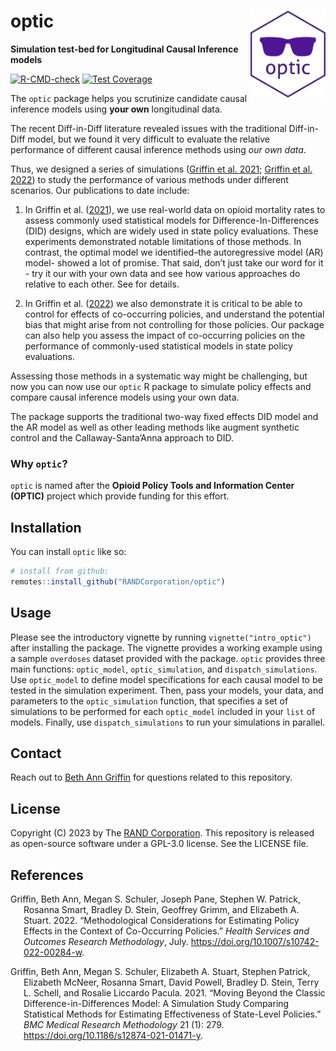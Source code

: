 
<!-- README.md is generated from README.Rmd. Please edit that file -->

# optic <a href='https://optic-tools.github.io/optic/'><img src='man/figures/optic.png' align="right" height="139"  style="height:139px !important;" /></a>

**Simulation test-bed for Longitudinal Causal Inference models**

[![R-CMD-check](https://github.com/RANDCorporation/optic/workflows/R-CMD-check/badge.svg)](https://github.com/RANDCorporation/optic/actions)
[![Test
Coverage](https://github.com/RANDCorporation/optic/workflows/test-coverage/badge.svg)](https://github.com/RANDCorporation/optic/actions)

<!-- badges: end
[![codecov](https://codecov.io/gh/RANDCorporation/optic/branch/develop/graph/badge.svg?token=5XYDOFFJMH)](https://codecov.io/gh/RANDCorporation/optic)
-->

The `optic` package helps you scrutinize candidate causal inference
models using **your own** longitudinal data.

The recent Diff-in-Diff literature revealed issues with the traditional
Diff-in-Diff model, but we found it very difficult to evaluate the
relative performance of different causal inference methods using *our
own data*.

Thus, we designed a series of simulations ([Griffin et al.
2021](#ref-http://zotero.org/users/3390799/items/ZNCVTPJF); [Griffin et
al. 2022](#ref-http://zotero.org/users/3390799/items/V3Q6ARUA)) to study
the performance of various methods under different scenarios. Our
publications to date include:

1.  In Griffin et al.
    ([2021](#ref-http://zotero.org/users/3390799/items/ZNCVTPJF)), we
    use real-world data on opioid mortality rates to assess commonly
    used statistical models for Difference-In-Differences (DID) designs,
    which are widely used in state policy evaluations. These experiments
    demonstrated notable limitations of those methods. In contrast, the
    optimal model we identified–the autoregressive model (AR) model-
    showed a lot of promise. That said, don’t just take our word for
    it - try it our with your own data and see how various approaches do
    relative to each other. See for details.

2.  In Griffin et al.
    ([2022](#ref-http://zotero.org/users/3390799/items/V3Q6ARUA)) we
    also demonstrate it is critical to be able to control for effects of
    co-occurring policies, and understand the potential bias that might
    arise from not controlling for those policies. Our package can also
    help you assess the impact of co-occurring policies on the
    performance of commonly-used statistical models in state policy
    evaluations.

Assessing those methods in a systematic way might be challenging, but
now you can now use our `optic` R package to simulate policy effects and
compare causal inference models using your own data.

The package supports the traditional two-way fixed effects DID model and
the AR model as well as other leading methods like augment synthetic
control and the Callaway-Santa’Anna approach to DID.

### Why `optic`?

`optic` is named after the **Opioid Policy Tools and Information Center
(OPTIC)** project which provide funding for this effort.

## Installation

You can install `optic` like so:

``` r
# install from github:
remotes::install_github("RANDCorporation/optic")
```

## Usage

Please see the introductory vignette by running
`vignette("intro_optic")` after installing the package. The vignette
provides a working example using a sample `overdoses` dataset provided
with the package. `optic` provides three main functions: `optic_model`,
`optic_simulation`, and `dispatch_simulations`. Use `optic_model` to
define model specifications for each causal model to be tested in the
simulation experiment. Then, pass your models, your data, and parameters
to the `optic_simulation` function, that specifies a set of simulations
to be performed for each `optic_model` included in your `list` of
models. Finally, use `dispatch_simulations` to run your simulations in
parallel.

## Contact

Reach out to [Beth Ann
Griffin](https://www.rand.org/about/people/g/griffin_beth_ann.html) for
questions related to this repository.

## License

Copyright (C) 2023 by The [RAND Corporation](https://www.rand.org). This
repository is released as open-source software under a GPL-3.0 license.
See the LICENSE file.

## References

<div id="refs" class="references csl-bib-body hanging-indent">

<div id="ref-http://zotero.org/users/3390799/items/V3Q6ARUA"
class="csl-entry">

Griffin, Beth Ann, Megan S. Schuler, Joseph Pane, Stephen W. Patrick,
Rosanna Smart, Bradley D. Stein, Geoffrey Grimm, and Elizabeth A.
Stuart. 2022. “Methodological Considerations for Estimating Policy
Effects in the Context of Co-Occurring Policies.” *Health Services and
Outcomes Research Methodology*, July.
<https://doi.org/10.1007/s10742-022-00284-w>.

</div>

<div id="ref-http://zotero.org/users/3390799/items/ZNCVTPJF"
class="csl-entry">

Griffin, Beth Ann, Megan S. Schuler, Elizabeth A. Stuart, Stephen
Patrick, Elizabeth McNeer, Rosanna Smart, David Powell, Bradley D.
Stein, Terry L. Schell, and Rosalie Liccardo Pacula. 2021. “Moving
Beyond the Classic Difference-in-Differences Model: A Simulation Study
Comparing Statistical Methods for Estimating Effectiveness of
State-Level Policies.” *BMC Medical Research Methodology* 21 (1): 279.
<https://doi.org/10.1186/s12874-021-01471-y>.

</div>

</div>
